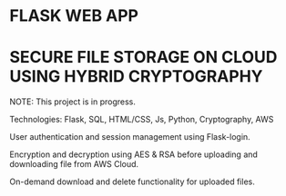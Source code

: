 # FLASK WEB APP
# SECURE FILE STORAGE ON CLOUD USING HYBRID CRYPTOGRAPHY

NOTE: This project is in progress.

Technologies: Flask, SQL, HTML/CSS, Js, Python, Cryptography, AWS


User authentication and session management using Flask-login.


Encryption and decryption using AES & RSA before uploading and downloading file from AWS Cloud.


On-demand download and delete functionality for uploaded files.

